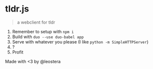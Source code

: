 # tldr.js
> a webclient for tldr

1. Remember to setup with `npm i`
2. Build with `duo --use duo-babel app`
3. Serve with whatever you please (I like `python -m SimpleHTTPServer`)
4. ?
5. Profit

Made with <3 by @leostera
